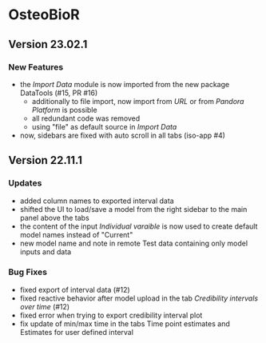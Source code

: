 # OsteoBioR

## Version 23.02.1

### New Features
- the _Import Data_ module is now imported from the new package DataTools (#15, PR #16)
  - additionally to file import, now import from _URL_ or from _Pandora Platform_ is possible
  - all redundant code was removed
  - using "file" as default source in _Import Data_
- now, sidebars are fixed with auto scroll in all tabs (iso-app #4)

## Version 22.11.1

### Updates
- added column names to exported interval data
- shifted the UI to load/save a model from the right sidebar to the main panel above the tabs
- the content of the input _Individual varaible_ is now used to create default model names instead 
of "Current"
- new model name and note in remote Test data containing only model inputs and data
    
### Bug Fixes

- fixed export of interval data (#12)
- fixed reactive behavior after model upload in the tab _Credibility intervals over time_ (#12)
- fixed error when trying to export credibility interval plot 
- fix update of min/max time in the tabs Time point estimates and Estimates for user defined interval
